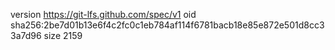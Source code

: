 version https://git-lfs.github.com/spec/v1
oid sha256:2be7d01b13e6f4c2fc0c1eb784af114f6781bacb18e85e872e501d8cc33a7d96
size 2159
